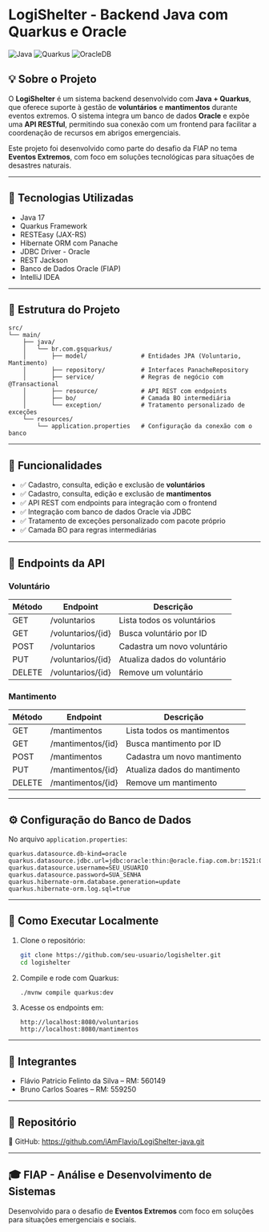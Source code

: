 
# LogiShelter - Backend Java com Quarkus e Oracle

![Java](https://img.shields.io/badge/java-17-blue.svg)
![Quarkus](https://img.shields.io/badge/quarkus-framework-green)
![OracleDB](https://img.shields.io/badge/oracle-database-orange)

## 💡 Sobre o Projeto

O **LogiShelter** é um sistema backend desenvolvido com **Java + Quarkus**, que oferece suporte à gestão de **voluntários** e **mantimentos** durante eventos extremos. O sistema integra um banco de dados **Oracle** e expõe uma **API RESTful**, permitindo sua conexão com um frontend para facilitar a coordenação de recursos em abrigos emergenciais.

Este projeto foi desenvolvido como parte do desafio da FIAP no tema **Eventos Extremos**, com foco em soluções tecnológicas para situações de desastres naturais.

---

## 🔧 Tecnologias Utilizadas

- Java 17
- Quarkus Framework
- RESTEasy (JAX-RS)
- Hibernate ORM com Panache
- JDBC Driver - Oracle
- REST Jackson
- Banco de Dados Oracle (FIAP)
- IntelliJ IDEA

---

## 📂 Estrutura do Projeto

```
src/
└── main/
    ├── java/
    │   └── br.com.gsquarkus/
    │       ├── model/               # Entidades JPA (Voluntario, Mantimento)
    │       ├── repository/          # Interfaces PanacheRepository
    │       ├── service/             # Regras de negócio com @Transactional
    │       ├── resource/            # API REST com endpoints
    │       ├── bo/                  # Camada BO intermediária
    │       └── exception/           # Tratamento personalizado de exceções
    └── resources/
        └── application.properties   # Configuração da conexão com o banco
```

---

## 📌 Funcionalidades

- ✅ Cadastro, consulta, edição e exclusão de **voluntários**
- ✅ Cadastro, consulta, edição e exclusão de **mantimentos**
- ✅ API REST com endpoints para integração com o frontend
- ✅ Integração com banco de dados Oracle via JDBC
- ✅ Tratamento de exceções personalizado com pacote próprio
- ✅ Camada BO para regras intermediárias

---

## 🔗 Endpoints da API

### Voluntário

| Método | Endpoint           | Descrição                     |
|--------|--------------------|-------------------------------|
| GET    | /voluntarios       | Lista todos os voluntários    |
| GET    | /voluntarios/{id}  | Busca voluntário por ID       |
| POST   | /voluntarios       | Cadastra um novo voluntário   |
| PUT    | /voluntarios/{id}  | Atualiza dados do voluntário  |
| DELETE | /voluntarios/{id}  | Remove um voluntário          |

### Mantimento

| Método | Endpoint           | Descrição                     |
|--------|--------------------|-------------------------------|
| GET    | /mantimentos       | Lista todos os mantimentos    |
| GET    | /mantimentos/{id}  | Busca mantimento por ID       |
| POST   | /mantimentos       | Cadastra um novo mantimento   |
| PUT    | /mantimentos/{id}  | Atualiza dados do mantimento  |
| DELETE | /mantimentos/{id}  | Remove um mantimento          |

---

## ⚙️ Configuração do Banco de Dados

No arquivo `application.properties`:

```properties
quarkus.datasource.db-kind=oracle
quarkus.datasource.jdbc.url=jdbc:oracle:thin:@oracle.fiap.com.br:1521:ORCL
quarkus.datasource.username=SEU_USUARIO
quarkus.datasource.password=SUA_SENHA
quarkus.hibernate-orm.database.generation=update
quarkus.hibernate-orm.log.sql=true
```

---

## 🧪 Como Executar Localmente

1. Clone o repositório:
   ```bash
   git clone https://github.com/seu-usuario/logishelter.git
   cd logishelter
   ```

2. Compile e rode com Quarkus:
   ```bash
   ./mvnw compile quarkus:dev
   ```

3. Acesse os endpoints em:
   ```
   http://localhost:8080/voluntarios
   http://localhost:8080/mantimentos
   ```

---

## 👥 Integrantes

- Flávio Patricio Felinto da Silva – RM: 560149
- Bruno Carlos Soares – RM: 559250

---

## 📎 Repositório

🔗 GitHub: https://github.com/iAmFlavio/LogiShelter-java.git

---

## 🎓 FIAP - Análise e Desenvolvimento de Sistemas

Desenvolvido para o desafio de **Eventos Extremos** com foco em soluções para situações emergenciais e sociais.
